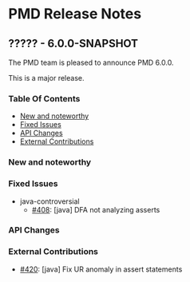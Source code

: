 # PMD Release Notes

## ????? - 6.0.0-SNAPSHOT

The PMD team is pleased to announce PMD 6.0.0.

This is a major release.

### Table Of Contents

* [New and noteworthy](#New_and_noteworthy)
* [Fixed Issues](#Fixed_Issues)
* [API Changes](#API_Changes)
* [External Contributions](#External_Contributions)

### New and noteworthy

### Fixed Issues

*   java-controversial
    *   [#408](https://github.com/pmd/pmd/issues/408): \[java] DFA not analyzing asserts

### API Changes

### External Contributions

*   [#420](https://github.com/pmd/pmd/pull/420): \[java] Fix UR anomaly in assert statements

